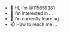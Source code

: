 - 👋 Hi, I’m @115659381
- 👀 I’m interested in ...
- 🌱 I’m currently learning ...
- 📫 How to reach me ...

<!---
115659381/115659381 is a ✨ special ✨ repository because its `README.md` (this file) appears on your GitHub profile.
You can click the Preview link to take a look at your changes.
--->
